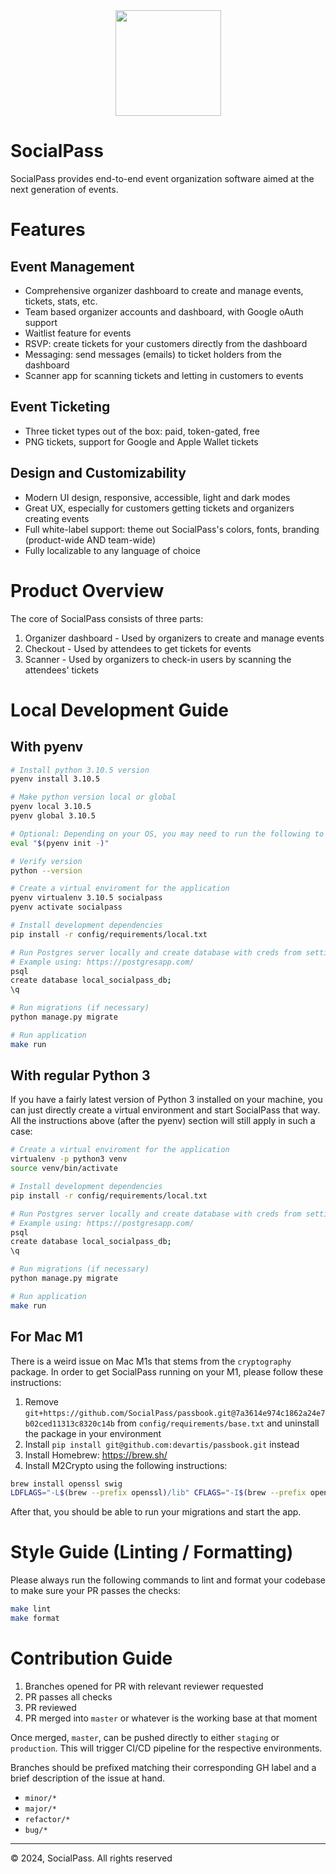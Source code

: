 <div align="center">
<img align="center" width="169" height="169" src="https://res.cloudinary.com/nfty-labs/image/upload/v1652735850/SocialPass-Icon_eanblz.svg"/>
</div>

# SocialPass
SocialPass provides end-to-end event organization software aimed at the next generation of events.

# Features

## Event Management
- Comprehensive organizer dashboard to create and manage events, tickets, stats, etc.
- Team based organizer accounts and dashboard, with Google oAuth support
- Waitlist feature for events
- RSVP: create tickets for your customers directly from the dashboard
- Messaging: send messages (emails) to ticket holders from the dashboard
- Scanner app for scanning tickets and letting in customers to events

## Event Ticketing
- Three ticket types out of the box: paid, token-gated, free
- PNG tickets, support for Google and Apple Wallet tickets

## Design and Customizability
- Modern UI design, responsive, accessible, light and dark modes
- Great UX, especially for customers getting tickets and organizers creating events
- Full white-label support: theme out SocialPass's colors, fonts, branding (product-wide AND team-wide)
- Fully localizable to any language of choice

# Product Overview
The core of SocialPass consists of three parts:

1. Organizer dashboard - Used by organizers to create and manage events
2. Checkout - Used by attendees to get tickets for events
3. Scanner - Used by organizers to check-in users by scanning the attendees' tickets

# Local Development Guide

## With pyenv

```bash
# Install python 3.10.5 version
pyenv install 3.10.5

# Make python version local or global
pyenv local 3.10.5
pyenv global 3.10.5

# Optional: Depending on your OS, you may need to run the following to activate pyenv
eval "$(pyenv init -)"

# Verify version
python --version

# Create a virtual enviroment for the application
pyenv virtualenv 3.10.5 socialpass
pyenv activate socialpass

# Install development dependencies
pip install -r config/requirements/local.txt

# Run Postgres server locally and create database with creds from settings
# Example using: https://postgresapp.com/
psql
create database local_socialpass_db;
\q

# Run migrations (if necessary)
python manage.py migrate

# Run application
make run

```

## With regular Python 3

If you have a fairly latest version of Python 3 installed on your machine, you can just directly create a virtual environment and start SocialPass that way. All the instructions above (after the pyenv) section will still apply in such a case:

```bash
# Create a virtual enviroment for the application
virtualenv -p python3 venv
source venv/bin/activate

# Install development dependencies
pip install -r config/requirements/local.txt

# Run Postgres server locally and create database with creds from settings
# Example using: https://postgresapp.com/
psql
create database local_socialpass_db;
\q

# Run migrations (if necessary)
python manage.py migrate

# Run application
make run

```

## For Mac M1

There is a weird issue on Mac M1s that stems from the `cryptography` package. In order to get SocialPass running on your M1, please follow these instructions:

1. Remove `git+https://github.com/SocialPass/passbook.git@7a3614e974c1862a24e7b02ced11313c8320c14b` from `config/requirements/base.txt` and uninstall the package in your environment
2. Install `pip install git@github.com:devartis/passbook.git` instead
3. Install Homebrew: https://brew.sh/
4. Install M2Crypto using the following instructions:
```bash
brew install openssl swig
LDFLAGS="-L$(brew --prefix openssl)/lib" CFLAGS="-I$(brew --prefix openssl)/include" SWIG_FEATURES="-I$(brew --prefix openssl)/include" pip install m2crypto
```

After that, you should be able to run your migrations and start the app.

# Style Guide (Linting / Formatting)

Please always run the following commands to lint and format your codebase to make sure your PR passes the checks:

```bash
make lint
make format
```

# Contribution Guide
1. Branches opened for PR with relevant reviewer requested
2. PR passes all checks
2. PR reviewed
3. PR merged into `master` or whatever is the working base at that moment

Once merged, `master`, can be pushed directly to either `staging` or `production`.
This will trigger CI/CD pipeline for the respective environments.

Branches should be prefixed matching their corresponding GH label and a brief description of the issue at hand.
- `minor/*`
- `major/*`
- `refactor/*`
- `bug/*`

---
© 2024, SocialPass. All rights reserved
